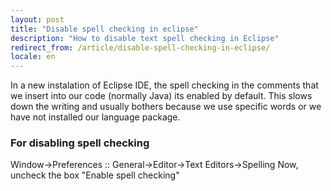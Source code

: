 ```yaml
---
layout: post
title: "Disable spell checking in eclipse"
description: "How to disable text spell checking in Eclipse"
redirect_from: /article/disable-spell-checking-in-eclipse/
locale: en
---
```


In a new instalation of Eclipse IDE, the spell checking in the comments that we insert into our code (normally Java) its enabled by default. This slows down the writing and usually bothers because we use specific words or we have not installed our language package.

### For disabling spell checking
Window->Preferences :: General->Editor->Text Editors->Spelling
Now, uncheck the box "Enable spell checking"